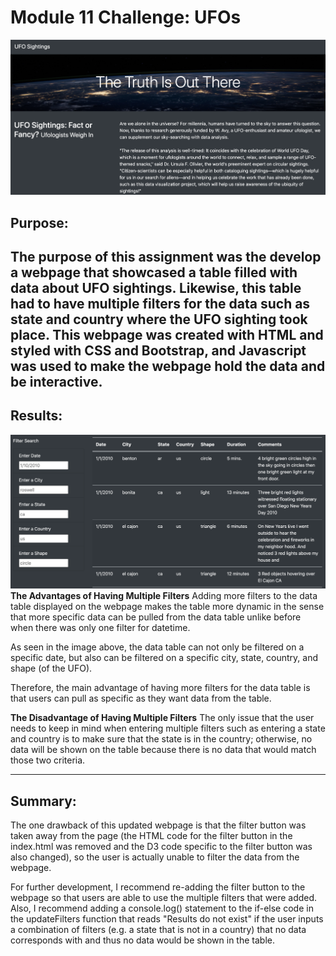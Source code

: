 # Module 11 Challenge: UFOs
![Webpage](https://github.com/mbroad1/Module-11-UFOs/blob/main/Analysis_Images/Webpage.png)
## Purpose:
The purpose of this assignment was the develop a webpage that showcased a table filled with data about UFO sightings. Likewise, this table had to have multiple filters for the data such as state and country where the UFO sighting took place. This webpage was created with HTML and styled with CSS and Bootstrap, and Javascript was used to make the webpage hold the data and be interactive.
---
## Results:
![Table](https://github.com/mbroad1/Module-11-UFOs/blob/main/Analysis_Images/Filtered_Table.png)
**The Advantages of Having Multiple Filters**
Adding more filters to the data table displayed on the webpage makes the table more dynamic in the sense that more specific data can be pulled from the data table unlike before when there was only one filter for datetime.

As seen in the image above, the data table can not only be filtered on a specific date, but also can be filtered on a specific city, state, country, and shape (of the UFO).

Therefore, the main advantage of having more filters for the data table is that users can pull as specific as they want data from the table.

**The Disadvantage of Having Multiple Filters**
The only issue that the user needs to keep in mind when entering multiple filters such as entering a state and country is to make sure that the state is in the country; otherwise, no data will be shown on the table because there is no data that would match those two criteria.

---
## Summary:
The one drawback of this updated webpage is that the filter button was taken away from the page (the HTML code for the filter button in the index.html was removed and the D3 code specific to the filter button was also changed), so the user is actually unable to filter the data from the webpage.

For further development, I recommend re-adding the filter button to the webpage so that users are able to use the multiple filters that were added. Also, I recommend adding a console.log() statement to the if-else code in the updateFilters function that reads "Results do not exist" if the user inputs a combination of filters (e.g. a state that is not in a country) that no data corresponds with and thus no data would be shown in the table.
